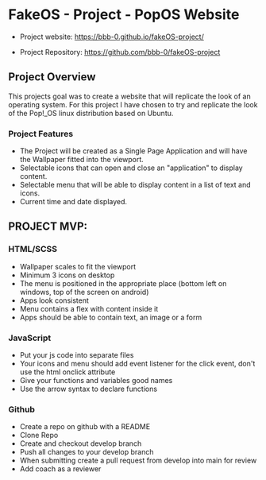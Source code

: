 # FakeOS - Project - PopOS Website

- Project website: https://bbb-0.github.io/fakeOS-project/

- Project Repository: https://github.com/bbb-0/fakeOS-project


## Project Overview

This projects goal was to create a website that will replicate the look of an operating system. For this project I have chosen to try and replicate the look of the Pop!_OS linux distribution based on Ubuntu.


### Project Features

- The Project will be created as a Single Page Application and will have the Wallpaper fitted into the viewport.
- Selectable icons that can open and close an "application" to display content.
- Selectable menu that will be able to display content in a list of text and icons.
- Current time and date displayed.

## PROJECT MVP:
### HTML/SCSS

-   Wallpaper scales to fit the viewport     
-   Minimum 3 icons on desktop   
-   The menu is positioned in the appropriate place (bottom left on windows, top of the screen on android)   
-   Apps look consistent     
-   Menu contains a flex with content inside it  
-   Apps should be able to contain text, an image or a form  

### JavaScript

-   Put your js code into separate files    
-   Your icons and menu should add event listener for the click event, don't use the html onclick attribute  
-   Give your functions and variables good names    
-   Use the arrow syntax to declare functions   

### Github

-   Create a repo on github with a README    
-   Clone Repo   
-   Create and checkout develop branch  
-   Push all changes to your develop branch 
-   When submitting create a pull request from develop into main for review 
-   Add coach as a reviewer 